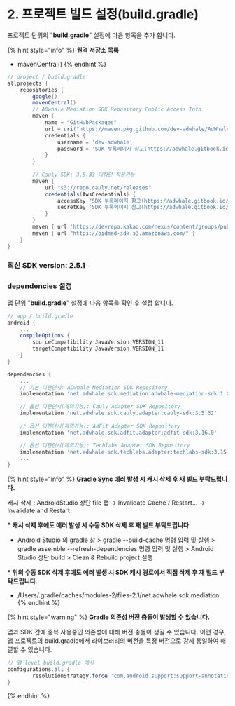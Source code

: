 # 2. 프로젝트 빌드 설정(build.gradle)

프로젝트 단위의 "**build.gradle**" 설정에 다음 항목을 추가 합니다.

{% hint style="info" %}
**원격 저장소 목록**

* mavenCentral()
{% endhint %}

```gradle
// project / build.gradle
allprojects {
    repositories {
        google()
        mavenCentral()
        // ADwhale Mediation SDK Repository Public Access Info
        maven {
            name = "GitHubPackages"
            url = uri("https://maven.pkg.github.com/dev-adwhale/AdWhaleAndroid/SDK")
            credentials {
                username = 'dev-adwhale'
                password = 'SDK 부록페이지 참고(https://adwhale.gitbook.io/adwhale-mediation-sdk-android-1)'
            }
        }
        
        // Cauly SDK: 3.5.33 이하만 적용가능
        maven {
            url "s3://repo.cauly.net/releases"
            credentials(AwsCredentials) {
                accessKey "SDK 부록페이지 참고(https://adwhale.gitbook.io/adwhale-mediation-sdk-android-1)"
                secretKey "SDK 부록페이지 참고(https://adwhale.gitbook.io/adwhale-mediation-sdk-android-1)"
            }
        }
        maven { url 'https://devrepo.kakao.com/nexus/content/groups/public/' }
        maven { url "https://bidmad-sdk.s3.amazonaws.com/" }
    }
}
```

### 최신 SDK version: 2.5.1

### dependencies 설정

앱 단위 "**build.gradle**" 설정에 다음 항목을 확인 후 설정 합니다.&#x20;

```gradle
// app / build.gradle
android {
    ...
    compileOptions {
        sourceCompatibility JavaVersion.VERSION_11
        targetCompatibility JavaVersion.VERSION_11
    }
}

dependencies {
    ...
    // 기본 디펜던시: ADwhale Mediation SDK Repository
    implementation 'net.adwhale.sdk.mediation:adwhale-mediation-sdk:1.0.5'

    // 옵션 디펜던시(제외가능): Cauly Adapter SDK Repository
    implementation 'net.adwhale.sdk.cauly.adapter:cauly-sdk:3.5.32'
    
    // 옵션 디펜던시(제외가능): AdFit Adapter SDK Repository
    implementation 'net.adwhale.sdk.adfit.adapter:adfit-sdk:3.16.0'

    // 옵션 디펜던시(제외가능): Techlabs Adapter SDK Repository
    implementation 'net.adwhale.sdk.techlabs.adapter:techlabs-sdk:3.15.0'
    ...
}


```

{% hint style="info" %}
**Gradle Sync 에러 발생 시 캐시 삭제 후 재 빌드 부탁드립니다.**

캐시 삭제 : AndroidStudio 상단 file 탭 → Invalidate Cache / Restart... → Invalidate and Restart

&#x20;

**\* 캐시 삭제 후에도 에러 발생 시 수동 SDK 삭제 후 재 빌드 부탁드립니다.**&#x20;

* Android Studio 의 gradle 창 > gradle --build-cache 명령 입력 및 실행 > gradle assemble --refresh-dependencies 명령 입력 및 실행 > Android Studio 상단 build > Clean & Rebuild project 실행



**\* 위의 수동 SDK 삭제 후에도 에러 발생 시 SDK 캐시 경로에서 직접 삭제 후 재 빌드 부탁드립니다.**

* /Users/.gradle/caches/modules-2/files-2.1/net.adwhale.sdk.mediation
{% endhint %}

{% hint style="warning" %}
**Gradle 의존성 버전 충돌이 발생할 수 있습니다.**

앱과 SDK 간에 중복 사용중인 의존성에 대해 버전 충돌이 생길 수 있습니다. 이런 경우, 앱 프로젝트의 build.gradle에서 라이브러리의 버전을 특정 버전으로 강제 통일하여 해결할 수 있습니다.

```gradle
// 앱 level build.gradle 예시
configurations.all {
        resolutionStrategy.force 'com.android.support:support-annotations:23.4.0' // 충돌나는 com.android.support:support-annotations 의존성 버전을 23.4.0 버전으로 강제 통일
}

```
{% endhint %}

